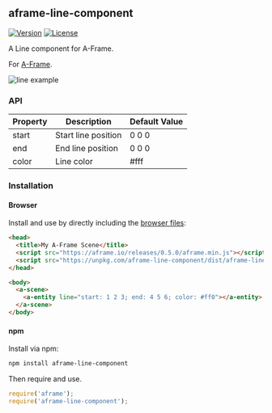 ## aframe-line-component

[![Version](http://img.shields.io/npm/v/aframe-line-component.svg?style=flat-square)](https://npmjs.org/package/aframe-line-component)
[![License](http://img.shields.io/npm/l/aframe-line-component.svg?style=flat-square)](https://npmjs.org/package/aframe-line-component)

A Line component for A-Frame.

For [A-Frame](https://aframe.io).

![line example](https://raw.githubusercontent.com/fernandojsg/aframe-line-component/master/screenshot.png)

### API

| Property | Description | Default Value |
| -------- | ----------- | ------------- |
| start         | Start line position            | 0 0 0               |
| end         | End line position            | 0 0 0               |
| color         | Line color            | #fff               |

### Installation

#### Browser

Install and use by directly including the [browser files](dist):

```html
<head>
  <title>My A-Frame Scene</title>
  <script src="https://aframe.io/releases/0.5.0/aframe.min.js"></script>
  <script src="https://unpkg.com/aframe-line-component/dist/aframe-line-component.min.js"></script>
</head>

<body>
  <a-scene>
    <a-entity line="start: 1 2 3; end: 4 5 6; color: #ff0"></a-entity>
  </a-scene>
</body>
```

<!-- If component is accepted to the Registry, uncomment this. -->
<!--
Or with [angle](https://npmjs.com/package/angle/), you can install the proper
version of the component straight into your HTML file, respective to your
version of A-Frame:

```sh
angle install aframe-line-component
```
-->

#### npm

Install via npm:

```bash
npm install aframe-line-component
```

Then require and use.

```js
require('aframe');
require('aframe-line-component');
```
